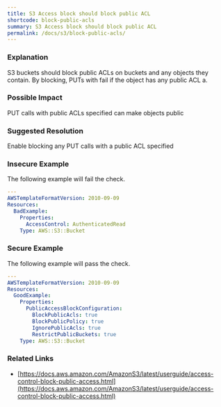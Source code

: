 ```yaml
---
title: S3 Access block should block public ACL
shortcode: block-public-acls
summary: S3 Access block should block public ACL 
permalink: /docs/s3/block-public-acls/
---
```


### Explanation


S3 buckets should block public ACLs on buckets and any objects they contain. By blocking, PUTs with fail if the object has any public ACL a.


### Possible Impact
PUT calls with public ACLs specified can make objects public

### Suggested Resolution
Enable blocking any PUT calls with a public ACL specified


### Insecure Example

The following example will fail the  check.

```yaml
---
AWSTemplateFormatVersion: 2010-09-09
Resources:
  BadExample:
    Properties:
      AccessControl: AuthenticatedRead
    Type: AWS::S3::Bucket

```



### Secure Example

The following example will pass the  check.

```yaml
---
AWSTemplateFormatVersion: 2010-09-09
Resources:
  GoodExample:
    Properties:
      PublicAccessBlockConfiguration:
        BlockPublicAcls: true
        BlockPublicPolicy: true
        IgnorePublicAcls: true
        RestrictPublicBuckets: true
    Type: AWS::S3::Bucket

```




### Related Links


- [https://docs.aws.amazon.com/AmazonS3/latest/userguide/access-control-block-public-access.html](https://docs.aws.amazon.com/AmazonS3/latest/userguide/access-control-block-public-access.html)


